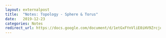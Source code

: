 ```yaml
---
layout: externalpost
title:  "Notes: Topology - Sphere & Torus"
date:   2019-12-23
categories: Notes
redirect_url: https://docs.google.com/document/d/1etGxFYnVliE0iHV9Zrcjqy0iTB5nG17Z3LCsUN6cIfk
---
```

